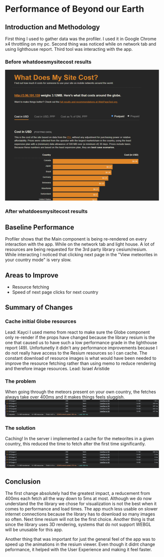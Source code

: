 # Performance of Beyond our Earth

## Introduction and Methodology
<!-- Briefly state how you gathered data about app performance, and in what environment 
(which browsers, what browser versions, what kind of device, OS,
width and height of viewport as reported in the console with `window.screen) -->

First thing I used to gather data was the profiler. I used it in Google Chrome x4 throttling on my pc.
Second thing was noticed while on network tab and using lighthouse report.
Third tool was interacting with the app.

<!-- Also report overall impact on whatdoesmysitecost results before and after all your changes -->
### Before whatdoesmysitecost results
![after](./img/Before.png)

### After whatdoesmysitecost results

## Baseline Performance

<!-- Summarize initial results for each tool that you used. Did the tools
detect all the performance issues you see as a user? -->
Profiler shows that the Main component is being re-rendered on every interaction with the app.
While on the network tab and light house. A lot of resources are being requested for the 3rd party library cesium/resium.
While interacting I noticed that clicking next page in the "View meteorites in your country mode" is very slow.

## Areas to Improve
- Resource fetching
- Speed of next page clicks for next country

## Summary of Changes 

<!-- Briefly describe each change and the impact it had one performance (be specific). If there
was no performance improvement, explain why that might be the case -->

### Cache initial Globe resources

Lead: Kayci
I used memo from react to make sure the Globe component only re-render if the props have changed because the library resium
is the one that caused us to have such a low performance grade in the lighthouse report (49). Unfortunetly it didn't any performance improvements 
because I do not really have access to the Resium resources so I can cache. The constant download of resource images is what would have been needed to improve the resource fetching rather than using memo to reduce rendering and therefore image resources.
Lead: Israel Aristide

### The problem
When going through the meteors present on your own country, the fetches always take over 400ms and it makes things feels sluggish. 
![before](./img/prob1before.png)

### The solution
Caching! In the server i implemented a cache for the meteorites in a given country, this reduced the time to fetch after the first time significantly.

![after](./img/prob1after.png)

## Conclusion

The first change absolutely had the greatest impact, a reducement from 400ms each fetch all the way down to 5ms at most. Although we do now understand the the library we chose for visualization is not the best when it comes to performance and load times. The app much less usable on slower internet connections because the library has to download so many images so often. Next time resium will not be the first choice. Another thing is that since the library uses 3D rendering, systems that do not support WEBGL will be unusable for this app.

Another thing that was important for just the general feel of the app was to speed up the animations in the resium viewer. Even though it didnt change peformance, it helped with the User Experience and making it feel faster.
